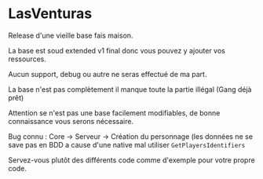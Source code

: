 # LasVenturas
 
Release d'une vieille base fais maison.

La base est soud extended v1 final donc vous pouvez y ajouter vos ressources.

Aucun support, debug ou autre ne seras effectué de ma part.

La base n'est pas complètement il manque toute la partie illégal (Gang déjà prêt) 

Attention se n'est pas une base facilement modifiables, de bonne connaissance vous serons nécessaire.

Bug connu : Core -> Serveur -> Création du personnage (les données ne se save pas en BDD a cause d'une native mal utiliser `GetPlayersIdentifiers`

Servez-vous plutôt des différents code comme d'exemple pour votre propre code. 
